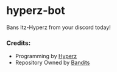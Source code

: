 # hyperz-bot
Bans Itz-Hyperz from your discord today!

### Credits: 
- Programming by [Hyperz](https://hyperz.dev/)
- Repository Owned by [Bandits](https://lgbtq.com/)
